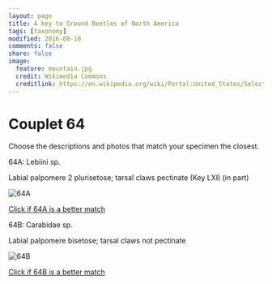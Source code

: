 ```yaml
---
layout: page
title: A key to Ground Beetles of North America
tags: [taxonomy]
modified: 2016-08-10
comments: false
share: false
image:
  feature: mountain.jpg
  credit: Wikimedia Commons
  creditlink: https://en.wikipedia.org/wiki/Portal:United_States/Selected_panorama#/media/File:Mount_Ellinor,_Mount_Washington_Panorama.jpg
---
```


# Couplet 64


Choose the descriptions and photos that match your specimen the closest. 

64A: Lebiini sp. 

Labial palpomere 2 plurisetose; tarsal claws pectinate (Key LXI) (in part)

![64A](//klevan.github.io/images/keyfigs/Key1_64_64A.png)

[Click if 64A is a better match](https://en.wikipedia.org/wiki/Lebiini)


64B: Carabidae sp. 

Labial palpomere bisetose; tarsal claws not pectinate

![64B](//klevan.github.io/images/keyfigs/Key1_64_64B.png)

[Click if 64B is a better match](//klevan.github.io/dynamicTaxonomy/Key1_65)

